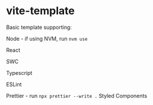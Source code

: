 # vite-template

Basic template supporting:

Node - if using NVM, run `nvm use`

React

SWC

Typescript

ESLint

Prettier - run `npx prettier --write .`
Styled Components
